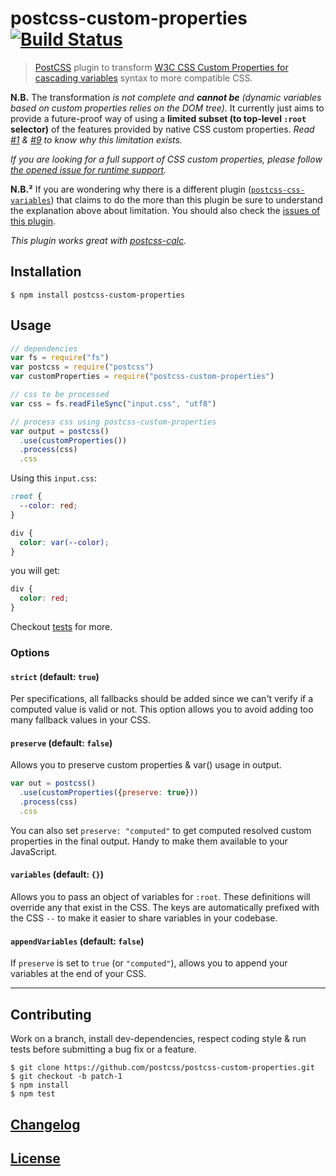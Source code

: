 # postcss-custom-properties [![Build Status](https://travis-ci.org/postcss/postcss-custom-properties.png)](https://travis-ci.org/postcss/postcss-custom-properties)

> [PostCSS](https://github.com/postcss/postcss) plugin to transform [W3C CSS Custom Properties for cascading variables](http://www.w3.org/TR/css-variables/) syntax to more compatible CSS.

**N.B.** The transformation _is not complete and **cannot be** (dynamic variables based on custom properties relies on the DOM tree)_. It currently just aims to provide a future-proof way of using a **limited subset (to top-level `:root` selector)** of the features provided by native CSS custom properties.
_Read [#1](https://github.com/postcss/postcss-custom-properties/issues/1) & [#9](https://github.com/postcss/postcss-custom-properties/issues/9) to know why this limitation exists._

_If you are looking for a full support of CSS custom properties, please follow [the opened issue for runtime support](https://github.com/postcss/postcss-custom-properties/issues/32)._

**N.B.²** If you are wondering why there is a different plugin ([`postcss-css-variables`](https://github.com/MadLittleMods/postcss-css-variables)) that claims to do the more than this plugin  be sure to understand the explanation above about limitation. You should also check the [issues of this plugin](https://github.com/MadLittleMods/postcss-css-variables/issues?q=is%3Aissue).

_This plugin works great with [postcss-calc](https://github.com/postcss/postcss-calc)._

## Installation

```console
$ npm install postcss-custom-properties
```

## Usage

```js
// dependencies
var fs = require("fs")
var postcss = require("postcss")
var customProperties = require("postcss-custom-properties")

// css to be processed
var css = fs.readFileSync("input.css", "utf8")

// process css using postcss-custom-properties
var output = postcss()
  .use(customProperties())
  .process(css)
  .css
```

Using this `input.css`:

```css
:root {
  --color: red;
}

div {
  color: var(--color);
}
```

you will get:

```css
div {
  color: red;
}
```

Checkout [tests](test) for more.

### Options

#### `strict` (default: `true`)

Per specifications, all fallbacks should be added since we can't verify if a
computed value is valid or not.
This option allows you to avoid adding too many fallback values in your CSS.

#### `preserve` (default: `false`)

Allows you to preserve custom properties & var() usage in output.

```js
var out = postcss()
  .use(customProperties({preserve: true}))
  .process(css)
  .css
```

You can also set `preserve: "computed"` to get computed resolved custom properties in the final output.
Handy to make them available to your JavaScript.

#### `variables` (default: `{}`)

Allows you to pass an object of variables for `:root`. These definitions will override any that exist in the CSS.
The keys are automatically prefixed with the CSS `--` to make it easier to share
variables in your codebase.

#### `appendVariables` (default: `false`)

If `preserve` is set to `true` (or `"computed"`), allows you to append your variables at the end of your CSS.

---

## Contributing

Work on a branch, install dev-dependencies, respect coding style & run tests before submitting a bug fix or a feature.

```console
$ git clone https://github.com/postcss/postcss-custom-properties.git
$ git checkout -b patch-1
$ npm install
$ npm test
```

## [Changelog](CHANGELOG.md)

## [License](LICENSE)
